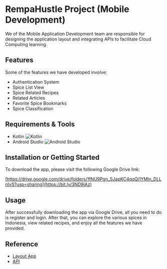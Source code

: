 # RempaHustle Project (Mobile Development)

We of the Mobile Application Development team are responsible for designing the application layout and integrating APIs to facilitate Cloud Computing learning.




## Features

Some of the features we have developed involve:
- Authentication System
- Spice List View
- Spice Related Recipes
- Related Articles
- Favorite Spice Bookmarks
- Spice Classification



## Requirements & Tools

+ Kotlin ![Kotlin](https://img.shields.io/badge/kotlin-%237F52FF.svg?style=for-the-badge&logo=kotlin&logoColor=white)
+ Android Studio ![Android Studio](https://img.shields.io/badge/Android%20Studio-3DDC84.svg?style=for-the-badge&logo=android-studio&logoColor=white)


## Installation or Getting Started

To download the app, please visit the following Google Drive link:

[https://drive.google.com/drive/folders/1fNU9Pgn_SJapKC4qqQj1YMln_DLLnIvS?usp=sharing](https://bit.ly/3ND9iAz)


## Usage

After successfully downloading the app via Google Drive, all you need to do is register and login. After that, you can explore the various spices in Indonesia, view related recipes, and enjoy all the features we have provided.
    
## Reference

+ [Layout App](https://github.com/danyeka/CH2-PS139/tree/master/MD/Nav_Capstone) 
+ [API](https://github.com/danyeka/CH2-PS139/tree/master/CC/backend-API)




